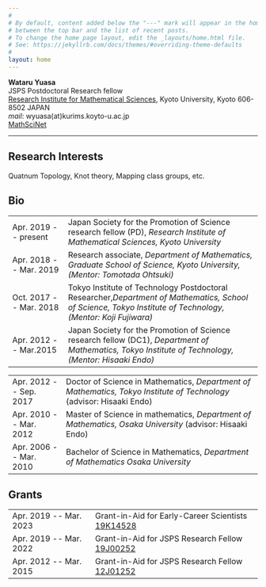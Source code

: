 ```yaml
---
#
# By default, content added below the "---" mark will appear in the home page
# between the top bar and the list of recent posts.
# To change the home page layout, edit the _layouts/home.html file.
# See: https://jekyllrb.com/docs/themes/#overriding-theme-defaults
#
layout: home
---
```


**Wataru Yuasa**  
JSPS Postdoctoral Research fellow  
[Research Institute for Mathematical Sciences](http://www.kurims.kyoto-u.ac.jp/en/index.html), Kyoto University, Kyoto 606-8502 JAPAN  
*mail*: wyuasa(at)kurims.koyto-u.ac.jp  
[MathSciNet](https://mathscinet.ams.org/mathscinet/search/author.html?mrauthid=1215568)

---

## Research Interests
Quatnum Topology, Knot theory, Mapping class groups, etc.

## Bio


|||
|:--|:--|
|Apr. 2019 -- present|Japan Society for the Promotion of Science research fellow (PD), *Research Institute of  Mathematical Sciences, Kyoto University*|
|Apr. 2018 -- Mar. 2019|Research associate, *Department of Mathematics, Graduate School of Science, Kyoto University, (Mentor: Tomotada Ohtsuki)*|
|Oct. 2017 -- Mar. 2018|Tokyo Institute of Technology Postdoctoral Researcher,*Department of Mathematics, School of Science, Tokyo Institute of Technology, (Mentor: Koji Fujiwara)*|
|Apr. 2012 -- Mar.2015|Japan Society for the Promotion of Science research fellow (DC1), *Department of Mathematics, Tokyo Institute of Technology, (Mentor: Hisaaki Endo)*|  


|||
|:--|:--|
|Apr. 2012 -- Sep. 2017|Doctor of Science in Mathematics, *Department of Mathematics, Tokyo Institute of Technology* (advisor: Hisaaki Endo)|
|Apr. 2010 -- Mar. 2012|Master of Science in mathematics, *Department of Mathematics, Osaka University* (advisor: Hisaaki Endo)|
|Apr. 2006 -- Mar. 2010|Bachelor of Science in Mathematics, *Department of Mathematics Osaka University*|


## Grants


|||
|:--|:--|
|Apr. 2019 -- Mar. 2023|Grant-in-Aid for Early-Career Scientists [19K14528](https://kaken.nii.ac.jp/en/grant/KAKENHI-PROJECT-19K14528/)|
|Apr. 2019 -- Mar. 2022|Grant-in-Aid for JSPS Research Fellow [19J00252](https://kaken.nii.ac.jp/grant/KAKENHI-PROJECT-19J00252/)|
|Apr. 2012 -- Mar. 2015|Grant-in-Aid for JSPS Research Fellow [12J01252](https://kaken.nii.ac.jp/en/grant/KAKENHI-PROJECT-12J01252/)|
